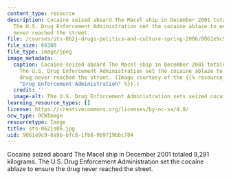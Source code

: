 ```yaml
---
content_type: resource
description: Cocaine seized aboard The Macel ship in December 2001 totaled 9,291 kilograms.
  The U.S. Drug Enforcement Administration set the cocaine ablaze to ensure the drug
  never reached the street.
file: /courses/sts-062j-drugs-politics-and-culture-spring-2006/9061e9c98a9bbfc81fb89b9719bbc784_sts-062js06.jpg
file_size: 66308
file_type: image/jpeg
image_metadata:
  caption: Cocaine seized aboard The Macel ship in December 2001 totaled 9,291 kilograms.
    The U.S. Drug Enforcement Administration set the cocaine ablaze to ensure the
    drug never reached the street. (Image courtesy of the {{% resource_link "bc6cc0c2-825f-494e-b885-797faa2fb86c"
    "Drug Enforcement Administration" %}}.)
  credit: ''
  image-alt: The U.S. Drug Enforcement Administration sets seized cocaine ablaze.
learning_resource_types: []
license: https://creativecommons.org/licenses/by-nc-sa/4.0/
ocw_type: OCWImage
resourcetype: Image
title: sts-062js06.jpg
uid: 9061e9c9-8a9b-bfc8-1fb8-9b9719bbc784
---
```

Cocaine seized aboard The Macel ship in December 2001 totaled 9,291 kilograms. The U.S. Drug Enforcement Administration set the cocaine ablaze to ensure the drug never reached the street.
